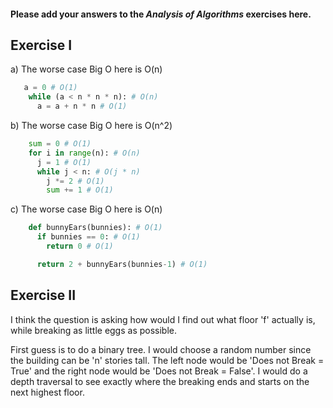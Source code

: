 #### Please add your answers to the ***Analysis of  Algorithms*** exercises here.

## Exercise I

a) The worse case Big O here is O(n) 
```python 
   a = 0 # O(1)
    while (a < n * n * n): # O(n)
      a = a + n * n # O(1)
```

b) The worse case Big O here is O(n^2)
```python
    sum = 0 # O(1)
    for i in range(n): # O(n)
      j = 1 # O(1)
      while j < n: # O(j * n)
        j *= 2 # O(1)
        sum += 1 # O(1)
```

c) The worse case Big O here is O(n) 
```python
    def bunnyEars(bunnies): # O(1)
      if bunnies == 0: # O(1)
        return 0 # O(1)

      return 2 + bunnyEars(bunnies-1) # O(1)
```

## Exercise II


I think the question is asking how would I find out what floor 'f' actually is, while breaking as little eggs as possible. 

First guess is to do a binary tree. I would choose a random number since the building can be 'n' stories tall. The left node would be 'Does not Break = True' and the right node would be 'Does not Break = False'. I would do a depth traversal to see exactly where the breaking ends and starts on the next highest floor. 